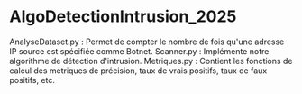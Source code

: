 # AlgoDetectionIntrusion_2025
AnalyseDataset.py : Permet de compter le nombre de fois qu'une adresse IP source est spécifiée comme Botnet.
Scanner.py : Implémente notre algorithme de détection d'intrusion.
Metriques.py : Contient les fonctions de calcul des métriques de précision, taux de vrais positifs, taux de faux positifs, etc.
